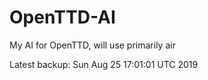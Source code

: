 # OpenTTD-AI
My AI for OpenTTD, will use primarily air

Latest backup: Sun Aug 25 17:01:01 UTC 2019

